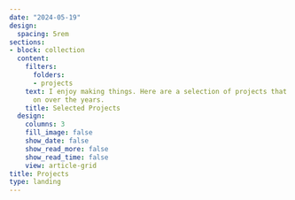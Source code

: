 ```yaml
---
date: "2024-05-19"
design:
  spacing: 5rem
sections:
- block: collection
  content:
    filters:
      folders:
      - projects
    text: I enjoy making things. Here are a selection of projects that I have worked
      on over the years.
    title: Selected Projects
  design:
    columns: 3
    fill_image: false
    show_date: false
    show_read_more: false
    show_read_time: false
    view: article-grid
title: Projects
type: landing
---
```

